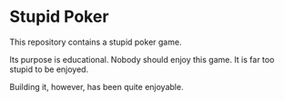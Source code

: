 # Stupid Poker

This repository contains a stupid poker game.

Its purpose is educational. Nobody should enjoy this game. It is far too stupid to be enjoyed.

Building it, however, has been quite enjoyable.